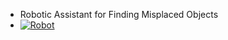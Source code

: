 

  


- Robotic Assistant for Finding Misplaced Objects
- [![Robot](url('static/assets/img/THUMBNAIL.png'))](https://www.youtube.com/watch?v=QUB79UTbwvE)

